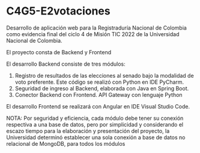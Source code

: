 # C4G5-E2votaciones
Desarrollo de aplicación web para la Registraduría Nacional de Colombia como evidencia final del ciclo 4 de Misión TIC 2022 
de la Universidad Nacional de Colombia.

El proyecto consta de Backend y Frontend

El desarrollo Backend consiste de tres módulos:

1. Registro de resultados de las elecciones al senado bajo la modalidad de voto preferente. Este código se realizó
con Python en IDE PyCharm.
2. Seguridad de ingreso al Backend, elaborada con Java en Spring Boot.
3. Conector Backend con Frontend. API Gateway con lenguaje Python

El desarrollo Frontend se realizará con Angular en IDE Visual Studio Code.

NOTA: Por seguridad y eficiencia, cada módulo debe tener su conexión respectiva  a una base de datos, pero por simplicidad 
y considerando el escazo tiempo para la elaboración y presentación del proyecto, la Universidad determinó establecer una sola
conexión a base de datos no relacional de MongoDB, para todos los módulos
